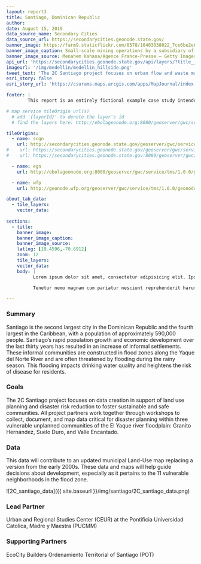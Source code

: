 ```yaml
---
layout: report3
title: Santiago, Dominican Republic
author:
date: August 15, 2019
data_source_name: Secondary Cities
data_source_url: https://secondarycities.geonode.state.gov/
banner_image: https://farm9.staticflickr.com/8578/16403038022_7ce6be2e6d.jpg
banner_image_caption: Small-scale mining operations by a subsidiary of the mining company MINECOM
banner_image_source: Menahem Kahana/Agence France-Presse — Getty Images
api_url: 'https://secondarycities.geonode.state.gov/api/layers/?title__icontains=Santiago'
imageurl: '/img/medellin/medellin_hillside.png'
tweet_text: 'The 2C Santiago project focuses on urban flow and waste management %23SecondaryCities'
esri_story: false
esri_story_url: 'https://csurams.maps.arcgis.com/apps/MapJournal/index.html?appid=28634f58a83e487591e52af1ffaf3937'

footer: |
        This report is an entirely fictional example case study intended to demonstrate report editing capabilities.

# map service tileOrigin url(s)
  # add '{layerId}' to denote the layer's id
  # find the layers here: http://ebolageonode.org:8080/geoserver/gwc/service/tms/1.0.0/

tileOrigins:
  - name: scgn
    url: http://secondarycities.geonode.state.gov/geoserver/gwc/service/tms/1.0.0/geonode%3A{layerId}@EPSG:3857/{z}/{x}/{-y}.png
#    url: https://secondarycities.geonode.state.gov/geoserver/gwc/service/tms/1.0.0/geonode:{layerId}/{z}/{x}/{y}.png
#    url: https://secondarycities.geonode.state.gov:8080/geoserver/gwc/service/tms/1.0.0/geonode:{layerId}@EPSG:900913@png/{z}/{x}/{y}.png

  - name: egn
    url: http://ebolageonode.org:8080/geoserver/gwc/service/tms/1.0.0/geonode:{layerId}@EPSG:900913@png/{z}/{x}/{y}.png

  - name: wfp
    url: http://geonode.wfp.org/geoserver/gwc/service/tms/1.0.0/geonode:{layerId}@EPSG:900913@png/{z}/{x}/{y}.png

about_tab_data:
  - tile_layers: 
    vector_data:
    
sections:
  - title:
    banner_image:
    banner_image_caption:
    banner_image_source:
    latlng: [19.4596,-70.6912]
    zoom: 12
    tile_layers:
    vector_data:
    body: |
          Lorem ipsum dolor sit amet, consectetur adipisicing elit. Ipsum, exercitationem tempore. Ipsam itaque magnam expedita quibusdam, architecto maxime, repellat eveniet laborum quidem quam quia autem! Consequatur natus quia distinctio rem neque atque aliquam dignissimos perferendis iure quaerat dicta et tempora animi magni, sapiente officiis optio hic ratione ipsum. Delectus, eum accusantium rem quia repellat, pariatur. Libero voluptatibus sequi non! Fugiat ipsum deleniti nulla, quibusdam cum velit sed eaque dolores molestiae quas, et asperiores!

          Tenetur nemo magnam cum pariatur nesciunt reprehenderit harum temporibus, autem cumque debitis animi quia provident incidunt, id. Cupiditate alias dolores voluptates voluptatibus, necessitatibus quasi quisquam quis veniam.Tenetur nemo magnam cum pariatur nesciunt reprehenderit harum temporibus, autem cumque debitis animi quia provident incidunt, id. Cupiditate alias dolores voluptates voluptatibus, necessitatibus quasi quisquam quis veniam.

---
```


### Summary
Santiago is the second largest city in the Dominican Republic and the fourth largest in the Caribbean, with a population of approximately 590,000 people. Santiago’s rapid population growth and economic development over the last thirty years has resulted in an increase of informal settlements. These informal communities are constructed in flood zones along the Yaque del Norte River and are often threatened by flooding during the rainy season. This flooding impacts drinking water quality and heightens the risk of disease for residents.

### Goals
The 2C Santiago project focuses on data creation in support of land use planning and disaster risk reduction to foster sustainable and safe communities.  All project partners work together through workshops to collect, document, and map data critical for disaster planning within three vulnerable unplanned communities of the El Yaque river floodplain:  Granito Hernández, Suelo Duro, and Valle Encantado.

### Data
This data will contribute to an updated municipal Land-Use map replacing a version from the early 2000s. These data and maps will help guide decisions about development, especially as it pertains to the 11 vulnerable neighborhoods in the flood zone. 

![2C_santiago_data]({{ site.baseurl }}/img/santiago/2C_santiago_data.png)

### Lead Partner
Urban and Regional Studies Center (CEUR) at the Pontificia Universidad Catolica, Madre y Maestra (PUCMM)

### Supporting Partners
EcoCity Builders
Ordenamiento Territorial of Santiago (POT)


